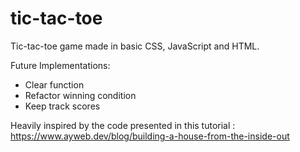 # tic-tac-toe

Tic-tac-toe game made in basic CSS, JavaScript and HTML.

Future Implementations:
 - Clear function
 - Refactor winning condition
 - Keep track scores

Heavily inspired by the code presented in this tutorial : https://www.ayweb.dev/blog/building-a-house-from-the-inside-out
